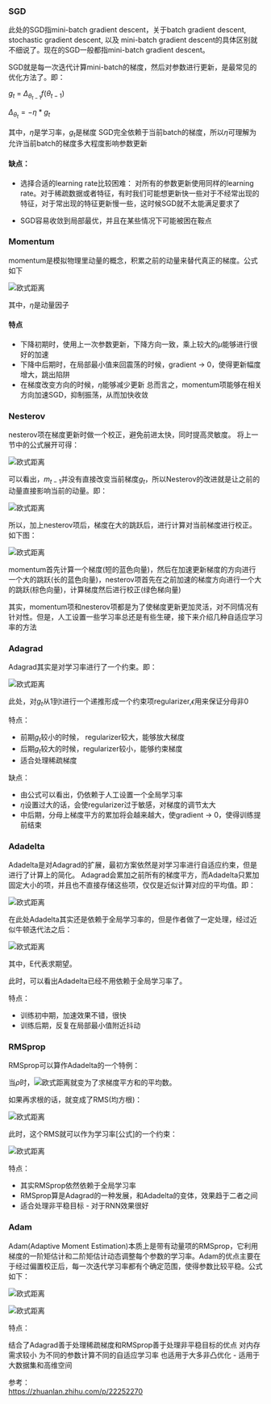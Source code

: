 ### SGD

此处的SGD指mini-batch gradient descent，关于batch gradient descent, stochastic gradient descent, 以及 mini-batch gradient descent的具体区别就不细说了。现在的SGD一般都指mini-batch gradient descent。

SGD就是每一次迭代计算mini-batch的梯度，然后对参数进行更新，是最常见的优化方法了。即：

$g_t$ = $\Delta_{\theta_{t-1}}f(\theta_{t-1})$

$\Delta_{\theta_{t}} = -\eta * g_t$

其中，$\eta$是学习率，$g_t$是梯度 SGD完全依赖于当前batch的梯度，所以$\eta$可理解为允许当前batch的梯度多大程度影响参数更新

#### 缺点：

- 选择合适的learning rate比较困难： 对所有的参数更新使用同样的learning rate。对于稀疏数据或者特征，有时我们可能想更新快一些对于不经常出现的特征，对于常出现的特征更新慢一些，这时候SGD就不太能满足要求了

- SGD容易收敛到局部最优，并且在某些情况下可能被困在鞍点

### Momentum

momentum是模拟物理里动量的概念，积累之前的动量来替代真正的梯度。公式如下

![欧式距离](../images/opt_1.png)

其中，$\eta$是动量因子

#### 特点

- 下降初期时，使用上一次参数更新，下降方向一致，乘上较大的$\mu$能够进行很好的加速
- 下降中后期时，在局部最小值来回震荡的时候，gradient -> 0，使得更新幅度增大，跳出陷阱
- 在梯度改变方向的时候，$\eta$能够减少更新 总而言之，momentum项能够在相关方向加速SGD，抑制振荡，从而加快收敛

### Nesterov

nesterov项在梯度更新时做一个校正，避免前进太快，同时提高灵敏度。 将上一节中的公式展开可得：

![欧式距离](../images/opt_2.png)

可以看出，$m_{t-1}$并没有直接改变当前梯度$g_t$，所以Nesterov的改进就是让之前的动量直接影响当前的动量。即：

![欧式距离](../images/opt_3.png)

所以，加上nesterov项后，梯度在大的跳跃后，进行计算对当前梯度进行校正。如下图：

![欧式距离](../images/opt_4.png)

momentum首先计算一个梯度(短的蓝色向量)，然后在加速更新梯度的方向进行一个大的跳跃(长的蓝色向量)，nesterov项首先在之前加速的梯度方向进行一个大的跳跃(棕色向量)，计算梯度然后进行校正(绿色梯向量)

其实，momentum项和nesterov项都是为了使梯度更新更加灵活，对不同情况有针对性。但是，人工设置一些学习率总还是有些生硬，接下来介绍几种自适应学习率的方法

### Adagrad

Adagrad其实是对学习率进行了一个约束。即：

![欧式距离](../images/opt_6.png)

此处，对$g_t$从1到t进行一个递推形成一个约束项regularizer,$\epsilon$用来保证分母非0

特点：

- 前期$g_t$较小的时候， regularizer较大，能够放大梯度
- 后期$g_t$较大的时候，regularizer较小，能够约束梯度
- 适合处理稀疏梯度

缺点：
- 由公式可以看出，仍依赖于人工设置一个全局学习率
- $\eta$设置过大的话，会使regularizer过于敏感，对梯度的调节太大
- 中后期，分母上梯度平方的累加将会越来越大，使gradient -> 0，使得训练提前结束

### Adadelta

Adadelta是对Adagrad的扩展，最初方案依然是对学习率进行自适应约束，但是进行了计算上的简化。 Adagrad会累加之前所有的梯度平方，而Adadelta只累加固定大小的项，并且也不直接存储这些项，仅仅是近似计算对应的平均值。即：

![欧式距离](../images/opt_7.png)

在此处Adadelta其实还是依赖于全局学习率的，但是作者做了一定处理，经过近似牛顿迭代法之后：

![欧式距离](../images/opt_8.png)

其中，E代表求期望。

此时，可以看出Adadelta已经不用依赖于全局学习率了。

特点：
- 训练初中期，加速效果不错，很快
- 训练后期，反复在局部最小值附近抖动

### RMSprop

RMSprop可以算作Adadelta的一个特例：

当$\rho$时，![欧式距离](../images/opt_9.png)就变为了求梯度平方和的平均数。

如果再求根的话，就变成了RMS(均方根)：

![欧式距离](../images/opt_11.png)

此时，这个RMS就可以作为学习率[公式]的一个约束：

![欧式距离](../images/opt_12.png)

特点：
- 其实RMSprop依然依赖于全局学习率
- RMSprop算是Adagrad的一种发展，和Adadelta的变体，效果趋于二者之间
- 适合处理非平稳目标 - 对于RNN效果很好

### Adam

Adam(Adaptive Moment Estimation)本质上是带有动量项的RMSprop，它利用梯度的一阶矩估计和二阶矩估计动态调整每个参数的学习率。Adam的优点主要在于经过偏置校正后，每一次迭代学习率都有个确定范围，使得参数比较平稳。公式如下：

![欧式距离](../images/opt_13.png)

![欧式距离](../images/opt_15.png)

特点：

结合了Adagrad善于处理稀疏梯度和RMSprop善于处理非平稳目标的优点
对内存需求较小
为不同的参数计算不同的自适应学习率
也适用于大多非凸优化 - 适用于大数据集和高维空间

参考：  
https://zhuanlan.zhihu.com/p/22252270